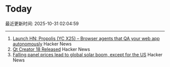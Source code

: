 # Today

最近更新时间: 2025-10-31 02:04:59

--- 
1. [Launch HN: Propolis (YC X25) – Browser agents that QA your web app autonomously](https://app.propolis.tech/#/launch) Hacker News
2. [Qt Creator 18 Released](https://www.qt.io/blog/qt-creator-18-released) Hacker News
3. [Falling panel prices lead to global solar boom, except for the US](https://arstechnica.com/science/2025/10/theres-a-global-boom-in-solar-except-in-the-united-states/) Hacker News
